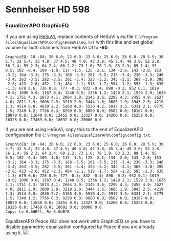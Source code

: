 # Sennheiser HD 598
### EqualizerAPO GraphicEQ
If you are using [HeSuVi](https://sourceforge.net/projects/hesuvi/), replace contents of HeSuVi's eq file `C:\Program Files\EqualizerAPO\config\HeSuVi\eq.txt` with this line and set global volume for both channels from HeSuVi UI to **-60**.
```
GraphicEQ: 10 -84; 20 6.0; 22 6.0; 23 6.0; 25 6.0; 26 6.0; 28 5.9; 30 5.7; 32 5.4; 35 4.8; 37 4.5; 40 4.0; 42 3.8; 45 3.4; 49 3.0; 52 2.8; 56 2.4; 59 2.3; 64 2.4; 68 2.2; 73 1.6; 78 1.9; 83 2.3; 89 1.4; 95 0.5; 102 -0.4; 109 -1.0; 117 -1.5; 125 -2.1; 134 -2.6; 143 -2.8; 153 -3.2; 164 -3.3; 175 -3.3; 188 -3.5; 201 -3.5; 215 -3.4; 230 -3.3; 246 -3.4; 263 -3.5; 282 -3.5; 301 -3.4; 323 -3.2; 345 -3.1; 369 -3.0; 395 -2.8; 423 -2.6; 452 -2.3; 484 -2.1; 518 -1.7; 554 -1.2; 593 -1.3; 635 -1.3; 679 0.6; 726 0.0; 777 -0.3; 832 -0.4; 890 -0.2; 952 0.1; 1019 -0.0; 1090 0.0; 1167 0.4; 1248 0.5; 1336 1.2; 1429 2.1; 1529 2.9; 1636 4.1; 1751 4.3; 1873 4.1; 2004 3.9; 2145 3.6; 2295 4.3; 2455 4.9; 2627 4.0; 2811 2.9; 3008 2.9; 3219 2.0; 3444 1.6; 3685 1.9; 3943 2.5; 4219 1.3; 4514 0.8; 4830 2.2; 5168 4.0; 5530 4.2; 5917 3.5; 6331 2.1; 6775 1.5; 7249 1.2; 7756 0.3; 8299 0.0; 8880 0.0; 9502 0.0; 10167 0.0; 10879 0.0; 11640 0.0; 12455 0.0; 13327 0.0; 14260 0.0; 15258 0.0; 16326 0.0; 17469 0.0; 18692 0.0; 20000 0.0
```
If you are not using HeSuVi, copy this to the end of EqualizerAPO configuration file `C:\Program Files\EqualizerAPO\config\config.txt`.
```
GraphicEQ: 10 -84; 20 6.0; 22 6.0; 23 6.0; 25 6.0; 26 6.0; 28 5.9; 30 5.7; 32 5.4; 35 4.8; 37 4.5; 40 4.0; 42 3.8; 45 3.4; 49 3.0; 52 2.8; 56 2.4; 59 2.3; 64 2.4; 68 2.2; 73 1.6; 78 1.9; 83 2.3; 89 1.4; 95 0.5; 102 -0.4; 109 -1.0; 117 -1.5; 125 -2.1; 134 -2.6; 143 -2.8; 153 -3.2; 164 -3.3; 175 -3.3; 188 -3.5; 201 -3.5; 215 -3.4; 230 -3.3; 246 -3.4; 263 -3.5; 282 -3.5; 301 -3.4; 323 -3.2; 345 -3.1; 369 -3.0; 395 -2.8; 423 -2.6; 452 -2.3; 484 -2.1; 518 -1.7; 554 -1.2; 593 -1.3; 635 -1.3; 679 0.6; 726 0.0; 777 -0.3; 832 -0.4; 890 -0.2; 952 0.1; 1019 -0.0; 1090 0.0; 1167 0.4; 1248 0.5; 1336 1.2; 1429 2.1; 1529 2.9; 1636 4.1; 1751 4.3; 1873 4.1; 2004 3.9; 2145 3.6; 2295 4.3; 2455 4.9; 2627 4.0; 2811 2.9; 3008 2.9; 3219 2.0; 3444 1.6; 3685 1.9; 3943 2.5; 4219 1.3; 4514 0.8; 4830 2.2; 5168 4.0; 5530 4.2; 5917 3.5; 6331 2.1; 6775 1.5; 7249 1.2; 7756 0.3; 8299 0.0; 8880 0.0; 9502 0.0; 10167 0.0; 10879 0.0; 11640 0.0; 12455 0.0; 13327 0.0; 14260 0.0; 15258 0.0; 16326 0.0; 17469 0.0; 18692 0.0; 20000 0.0
Copy: L=-6.0dB*l, R=-6.0dB*R
```
EqualizerAPO Peace GUI does not work with GraphicEQ so you have to disable parametric equalization configured by Peace if you are already using it.
![](https://raw.githubusercontent.com/jaakkopasanen/AutoEq/master/results/Headphone.com/headphoncecom/onear/Sennheiser%20HD%20598/Sennheiser%20HD%20598.png)
